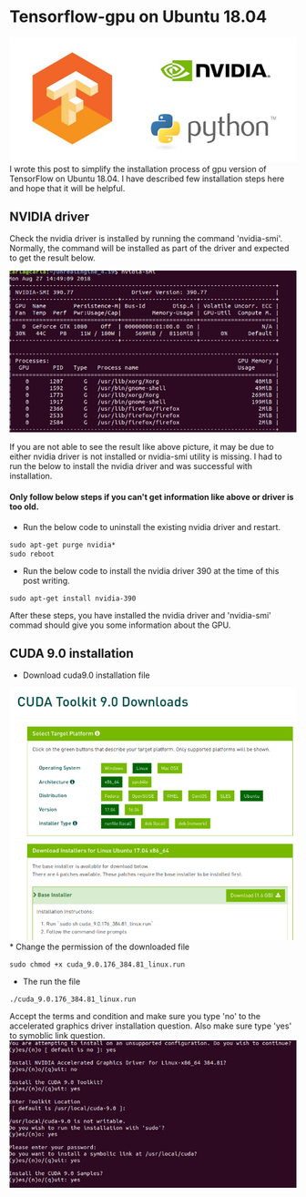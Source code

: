# Tensorflow-gpu on Ubuntu 18.04
<img src='images/tf.jpeg'/>
I wrote this post to simplify the  installation process of gpu version of TensorFlow on Ubuntu 18.04. I have described few installation steps here and hope that it will be helpful.

## NVIDIA driver
Check the nvidia driver is installed by running the command 'nvidia-smi'. Normally, the command will be installed as part of the driver and expected to get the result below.

<img src='images/smi.png'/>

If you are not able to see the result like above picture, it may be due to either nvidia driver is not installed or nvidia-smi utility is missing. I had to run the below to install the nvidia driver and was successful with installation. 
#### Only follow below steps if you can't get information like above or driver is too old.

* Run the below code to uninstall the existing nvidia driver and restart.
```
sudo apt-get purge nvidia*  
sudo reboot
```
* Run the below code to install the nvidia driver 390 at the time of this post writing.
```
sudo apt-get install nvidia-390
```
After these steps, you have installed the nvidia driver and 'nvidia-smi' commad should give you some information about the GPU.

## CUDA 9.0 installation 
* Download cuda9.0 installation file
<img src='images/cuda.png'/>
* Change the permission of the downloaded file

```
sudo chmod +x cuda_9.0.176_384.81_linux.run
```

* The run the file

```
./cuda_9.0.176_384.81_linux.run
```

Accept the terms and condition and make sure you type 'no' to the accelerated graphics driver installation question. Also make sure type 'yes' to symoblic link question.
<img src="images/cuda_step.png"/>
